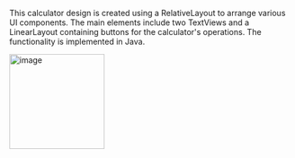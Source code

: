 This calculator design is created using a RelativeLayout to arrange various UI components.
The main elements include two TextViews and a LinearLayout containing buttons for the calculator's operations.
The functionality is implemented in Java.

<img width="169" alt="image" src="https://github.com/AliChahaMahamat/Assignment1/assets/146058643/8cf34967-3df6-4d93-b5ac-7a503075b13d">
